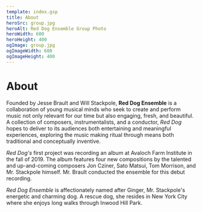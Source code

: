 ```yaml
---
template: index.gsp
title: About
heroSrc: group.jpg
heroAlt: Red Dog Ensemble Group Photo
heroWidth: 600
heroHeight: 400
ogImage: group.jpg
ogImageWidth: 600
ogImageHeight: 400
---
```


# About

Founded by Jesse Brault and Will Stackpole, **Red Dog Ensemble** is a collaboration of young musical minds who seek to create and perform music not only relevant for our time but also engaging, fresh, and beautiful. A collection of composers, instrumentalists, and a conductor, _Red Dog_ hopes to deliver to its audiences both entertaining and meaningful experiences, exploring the music making ritual through means both traditional and conceptually inventive.

_Red Dog's_ first project was recording an album at Avaloch Farm Institute in the fall of 2019. The album features four new compositions by the talented and up-and-coming composers Jon Cziner, Sato Matsui, Tom Morrison, and Mr. Stackpole himself. Mr. Brault conducted the ensemble for this debut recording.

_Red Dog Ensemble_ is affectionately named after Ginger, Mr. Stackpole's energetic and charming dog. A rescue dog, she resides in New York City where she enjoys long walks through Inwood Hill Park.
